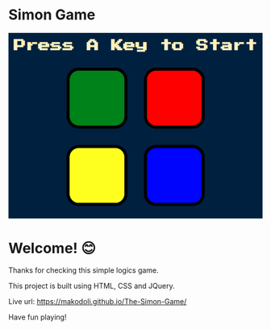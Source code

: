 # Simon Game


![Design preview for the Simon Game ](preview.png)


# Welcome! 😊


Thanks for checking this simple logics game.

This project is built using HTML, CSS and JQuery.

Live url: https://makodoli.github.io/The-Simon-Game/

Have fun playing!

